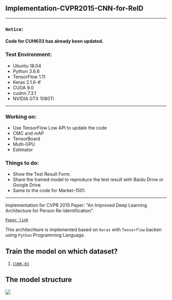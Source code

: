 ## Implementation-CVPR2015-CNN-for-ReID
---
### `Notice`:
#### Code for CUHK03 has already been updated.

### Test Environment:
* Ubuntu 18.04
* Python 3.6.6
* TensorFlow 1.11
* Keras 2.1.6-tf
* CUDA 9.0
* cudnn 7.3.1
* NVIDIA GTX 1080Ti
---

### Working on:
* Use TensorFlow Low API to update the code
* CMC and mAP
* TensorBoard
* Multi-GPU
* Estimator

### Things to do:
* Show the Test Result Form.
* Share the trained model to reproduce the test result with Baidu Drive or Google Drive.
* Same to the code for Market-1501.

---
Implementation for CVPR 2015 Paper: "An Improved Deep Learning Architecture for Person Re-Identification".

[`Paper link`](http://www.cv-foundation.org/openaccess/content_cvpr_2015/papers/Ahmed_An_Improved_Deep_2015_CVPR_paper.pdf)

This architechture is implemented based on `Keras` with `Tensorflow` backen using `Python` Programming Language.

## Train the model on which dataset?
1. [`CUHK-03`](https://github.com/Deep-Learning-Person-Re-Identification/Implementaion-1/tree/master/CUHK03)

## The model structure

![](https://github.com/Deep-Learning-Person-Re-Identification/Implementaion-1/blob/master/model.png)
